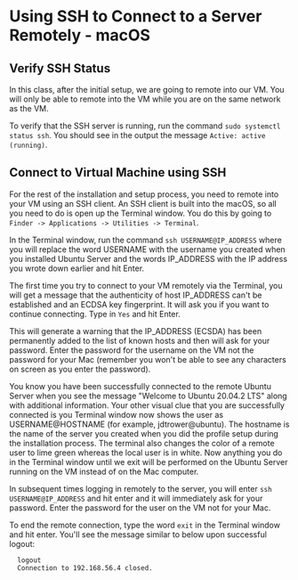 # Using SSH to Connect to a Server Remotely - macOS

## Verify SSH Status

In this class, after the initial setup, we are going to remote into our VM.  You will only be able to remote into the VM while you are on the same network as the VM.

To verify that the SSH server is running, run the command `sudo systemctl status ssh`.  You should see in the output the message `Active: active (running)`.

## Connect to Virtual Machine using SSH

For the rest of the installation and setup process, you need to remote into your VM using an SSH client.  An SSH client is built into the macOS, so all you need to do is open up the Terminal window.  You do this by going to `Finder -> Applications -> Utilities -> Terminal`.

In the Terminal window, run the command `ssh USERNAME@IP_ADDRESS` where you will replace the word USERNAME with the username you created when you installed Ubuntu Server and the words IP_ADDRESS with the IP address you wrote down earlier and hit Enter.

The first time you try to connect to your VM remotely via the Terminal, you will get a message that the authenticity of host IP_ADDRESS can't be established and an ECDSA key fingerprint.  It will ask you if you want to continue connecting.  Type in `Yes` and hit Enter.

This will generate a warning that the IP_ADDRESS (ECSDA) has been permanently added to the list of known hosts and then will ask for your password.  Enter the password for the username on the VM not the password for your Mac (remember you won't be able to see any characters on screen as you enter the password).

You know you have been successfully connected to the remote Ubuntu Server when you see the message "Welcome to Ubuntu 20.04.2 LTS" along with additional information.  Your other visual clue that you are successfully connected is you Terminal window now shows the user as USERNAME@HOSTNAME (for example, jdtrower@ubuntu).  The hostname is the name of the server you created when you did the profile setup during the installation process.  The terminal also changes the color of a remote user to lime green whereas the local user is in white.  Now anything you do in the Terminal window until we exit will be performed on the Ubuntu Server running on the VM instead of on the Mac computer.

In subsequent times logging in remotely to the server, you will enter `ssh USERNAME@IP_ADDRESS` and hit enter and it will immediately ask for your password.  Enter the password for the user on the VM not for your Mac.

To end the remote connection, type the word `exit` in the Terminal window and hit enter.  You'll see the message similar to below upon successful logout:

```shell
  logout
  Connection to 192.168.56.4 closed.
```